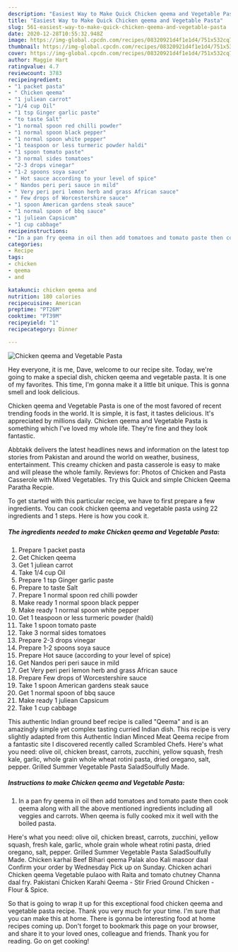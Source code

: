 ```yaml
---
description: "Easiest Way to Make Quick Chicken qeema and Vegetable Pasta"
title: "Easiest Way to Make Quick Chicken qeema and Vegetable Pasta"
slug: 561-easiest-way-to-make-quick-chicken-qeema-and-vegetable-pasta
date: 2020-12-28T10:55:32.948Z
image: https://img-global.cpcdn.com/recipes/08320921d4f1e1d4/751x532cq70/chicken-qeema-and-vegetable-pasta-recipe-main-photo.jpg
thumbnail: https://img-global.cpcdn.com/recipes/08320921d4f1e1d4/751x532cq70/chicken-qeema-and-vegetable-pasta-recipe-main-photo.jpg
cover: https://img-global.cpcdn.com/recipes/08320921d4f1e1d4/751x532cq70/chicken-qeema-and-vegetable-pasta-recipe-main-photo.jpg
author: Maggie Hart
ratingvalue: 4.7
reviewcount: 3783
recipeingredient:
- "1 packet pasta"
- " Chicken qeema"
- "1 juliean carrot"
- "1/4 cup Oil"
- "1 tsp Ginger garlic paste"
- "to taste Salt"
- "1 normal spoon red chilli powder"
- "1 normal spoon black pepper"
- "1 normal spoon white pepper"
- "1 teaspoon or less turmeric powder haldi"
- "1 spoon tomato paste"
- "3 normal sides tomatoes"
- "2-3 drops vinegar"
- "1-2 spoons soya sauce"
- " Hot sauce according to your level of spice"
- " Nandos peri peri sauce in mild"
- " Very peri peri lemon herb and grass African sauce"
- " Few drops of Worcestershire sauce"
- "1 spoon American gardens steak sauce"
- "1 normal spoon of bbq sauce"
- "1 juliean Capsicum"
- "1 cup cabbage"
recipeinstructions:
- "In a pan fry qeema in oil then add tomatoes and tomato paste then cook qeema along with all the above mentioned ingredients including all veggies and carrots. When qeema is fully cooked mix it well with the boiled pasta."
categories:
- Recipe
tags:
- chicken
- qeema
- and

katakunci: chicken qeema and 
nutrition: 180 calories
recipecuisine: American
preptime: "PT26M"
cooktime: "PT39M"
recipeyield: "1"
recipecategory: Dinner

---
```



![Chicken qeema and Vegetable Pasta](https://img-global.cpcdn.com/recipes/08320921d4f1e1d4/751x532cq70/chicken-qeema-and-vegetable-pasta-recipe-main-photo.jpg)

Hey everyone, it is me, Dave, welcome to our recipe site. Today, we're going to make a special dish, chicken qeema and vegetable pasta. It is one of my favorites. This time, I'm gonna make it a little bit unique. This is gonna smell and look delicious.

Chicken qeema and Vegetable Pasta is one of the most favored of recent trending foods in the world. It is simple, it is fast, it tastes delicious. It's appreciated by millions daily. Chicken qeema and Vegetable Pasta is something which I've loved my whole life. They're fine and they look fantastic.

Abbtakk delivers the latest headlines news and information on the latest top stories from Pakistan and around the world on weather, business, entertainment. This creamy chicken and pasta casserole is easy to make and will please the whole family. Reviews for: Photos of Chicken and Pasta Casserole with Mixed Vegetables. Try this Quick and simple Chicken Qeema Paratha Recpie.


To get started with this particular recipe, we have to first prepare a few ingredients. You can cook chicken qeema and vegetable pasta using 22 ingredients and 1 steps. Here is how you cook it.

<!--inarticleads1-->

##### The ingredients needed to make Chicken qeema and Vegetable Pasta:

1. Prepare 1 packet pasta
1. Get  Chicken qeema
1. Get 1 juliean carrot
1. Take 1/4 cup Oil
1. Prepare 1 tsp Ginger garlic paste
1. Prepare to taste Salt
1. Prepare 1 normal spoon red chilli powder
1. Make ready 1 normal spoon black pepper
1. Make ready 1 normal spoon white pepper
1. Get 1 teaspoon or less turmeric powder (haldi)
1. Take 1 spoon tomato paste
1. Take 3 normal sides tomatoes
1. Prepare 2-3 drops vinegar
1. Prepare 1-2 spoons soya sauce
1. Prepare  Hot sauce (according to your level of spice)
1. Get  Nandos peri peri sauce in mild
1. Get  Very peri peri lemon herb and grass African sauce
1. Prepare  Few drops of Worcestershire sauce
1. Take 1 spoon American gardens steak sauce
1. Get 1 normal spoon of bbq sauce
1. Make ready 1 juliean Capsicum
1. Take 1 cup cabbage


This authentic Indian ground beef recipe is called &#34;Qeema&#34; and is an amazingly simple yet complex tasting curried Indian dish. This recipe is very slightly adapted from this Authentic Indian Minced Meat Qeema recipe from a fantastic site I discovered recently called Scrambled Chefs. Here&#39;s what you need: olive oil, chicken breast, carrots, zucchini, yellow squash, fresh kale, garlic, whole grain whole wheat rotini pasta, dried oregano, salt, pepper. Grilled Summer Vegetable Pasta SaladSoulfully Made. 

<!--inarticleads2-->

##### Instructions to make Chicken qeema and Vegetable Pasta:

1. In a pan fry qeema in oil then add tomatoes and tomato paste then cook qeema along with all the above mentioned ingredients including all veggies and carrots. When qeema is fully cooked mix it well with the boiled pasta.


Here&#39;s what you need: olive oil, chicken breast, carrots, zucchini, yellow squash, fresh kale, garlic, whole grain whole wheat rotini pasta, dried oregano, salt, pepper. Grilled Summer Vegetable Pasta SaladSoulfully Made. Chicken karhai Beef Bihari qeema Palak aloo Kali masoor daal Confirm your order by Wednesday Pick up on Sunday. Chicken achari Chicken qeema Vegetable pulaoo with Raita and tomato chutney Channa daal fry. Pakistani Chicken Karahi Qeema - Stir Fried Ground Chicken - Flour &amp; Spice. 

So that is going to wrap it up for this exceptional food chicken qeema and vegetable pasta recipe. Thank you very much for your time. I'm sure that you can make this at home. There is gonna be interesting food at home recipes coming up. Don't forget to bookmark this page on your browser, and share it to your loved ones, colleague and friends. Thank you for reading. Go on get cooking!
